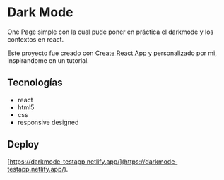 # Dark Mode

One Page simple con la cual pude poner en práctica el darkmode y los contextos en react.

Este proyecto fue creado con [Create React App](https://github.com/facebook/create-react-app) y personalizado por mi, inspirandome en un tutorial.

## Tecnologías

- react
- html5
- css
- responsive designed

## Deploy

[https://darkmode-testapp.netlify.app/](https://darkmode-testapp.netlify.app/).
